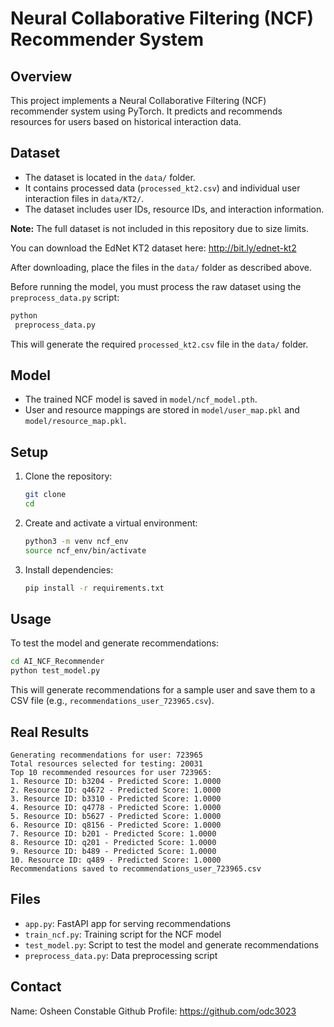 # Neural Collaborative Filtering (NCF) Recommender System

## Overview
This project implements a Neural Collaborative Filtering (NCF) recommender system using PyTorch. It predicts and recommends resources for users based on historical interaction data.

## Dataset
- The dataset is located in the `data/` folder.
- It contains processed data (`processed_kt2.csv`) and individual user interaction files in `data/KT2/`.
- The dataset includes user IDs, resource IDs, and interaction information.

**Note:** The full dataset is not included in this repository due to size limits.

You can download the EdNet KT2 dataset here:
http://bit.ly/ednet-kt2

After downloading, place the files in the `data/` folder as described above.

Before running the model, you must process the raw dataset using the `preprocess_data.py` script:
```sh
python
 preprocess_data.py
```
This will generate the required `processed_kt2.csv` file in the `data/` folder.

## Model
- The trained NCF model is saved in `model/ncf_model.pth`.
- User and resource mappings are stored in `model/user_map.pkl` and `model/resource_map.pkl`.

## Setup
1. Clone the repository:
   ```sh
   git clone 
   cd 
   ```
2. Create and activate a virtual environment:
   ```sh
   python3 -m venv ncf_env
   source ncf_env/bin/activate
   ```
3. Install dependencies:
   ```sh
   pip install -r requirements.txt
   ```

## Usage
To test the model and generate recommendations:
```sh
cd AI_NCF_Recommender
python test_model.py
```
This will generate recommendations for a sample user and save them to a CSV file (e.g., `recommendations_user_723965.csv`).

## Real Results
```
Generating recommendations for user: 723965
Total resources selected for testing: 20031
Top 10 recommended resources for user 723965:
1. Resource ID: b3204 - Predicted Score: 1.0000
2. Resource ID: q4672 - Predicted Score: 1.0000
3. Resource ID: b3310 - Predicted Score: 1.0000
4. Resource ID: q4778 - Predicted Score: 1.0000
5. Resource ID: b5627 - Predicted Score: 1.0000
6. Resource ID: q8156 - Predicted Score: 1.0000
7. Resource ID: b201 - Predicted Score: 1.0000
8. Resource ID: q201 - Predicted Score: 1.0000
9. Resource ID: b489 - Predicted Score: 1.0000
10. Resource ID: q489 - Predicted Score: 1.0000
Recommendations saved to recommendations_user_723965.csv
```

## Files
- `app.py`: FastAPI app for serving recommendations
- `train_ncf.py`: Training script for the NCF model
- `test_model.py`: Script to test the model and generate recommendations
- `preprocess_data.py`: Data preprocessing script


## Contact
Name: Osheen Constable
Github Profile: https://github.com/odc3023

